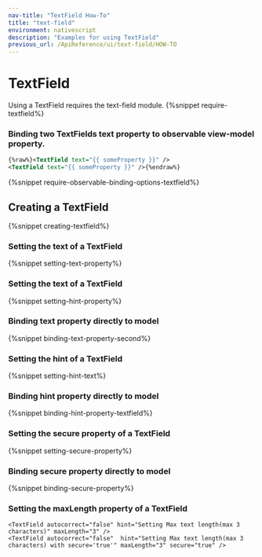 ```yaml
---
nav-title: "TextField How-To"
title: "text-field"
environment: nativescript
description: "Examples for using TextField"
previous_url: /ApiReference/ui/text-field/HOW-TO
---
```

# TextField
Using a TextField requires the text-field module.
{%snippet require-textfield%}
### Binding two TextFields text property to observable view-model property.
```XML
{%raw%}<TextField text="{{ someProperty }}" />
<TextField text="{{ someProperty }}" />{%endraw%}
```
{%snippet require-observable-binding-options-textfield%}
## Creating a TextField
{%snippet creating-textfield%}
### Setting the text of a TextField
{%snippet setting-text-property%}
### Setting the text of a TextField
{%snippet setting-hint-property%}
### Binding text property directly to model
{%snippet binding-text-property-second%}
### Setting the hint of a TextField
{%snippet setting-hint-text%}
### Binding hint property directly to model
{%snippet binding-hint-property-textfield%}
### Setting the secure property of a TextField
{%snippet setting-secure-property%}
### Binding secure property directly to model
{%snippet binding-secure-property%}
### Setting the maxLength property of a TextField
```
<TextField autocorrect="false" hint="Setting Max text length(max 3 characters)" maxLength="3" />
<TextField autocorrect="false"  hint="Setting Max text length(max 3 characters) with secure='true'" maxLength="3" secure="true" />
```
